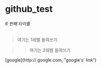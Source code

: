 # github_test

###### 6 번째 타이틀

> 여기는 1레벨 들여쓰기

> > 여기는 2레벨 들여쓰기

[google](http:// google.com, "google's' link")

